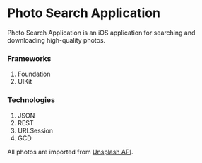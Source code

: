# Photo Search Application
Photo Search Application is an iOS application for searching and downloading high-quality photos. 

### Frameworks
1. Foundation
2. UIKit

### Technologies
1. JSON
2. REST
3. URLSession
4. GCD

All photos are imported from [Unsplash API](https://unsplash.com/developers).
